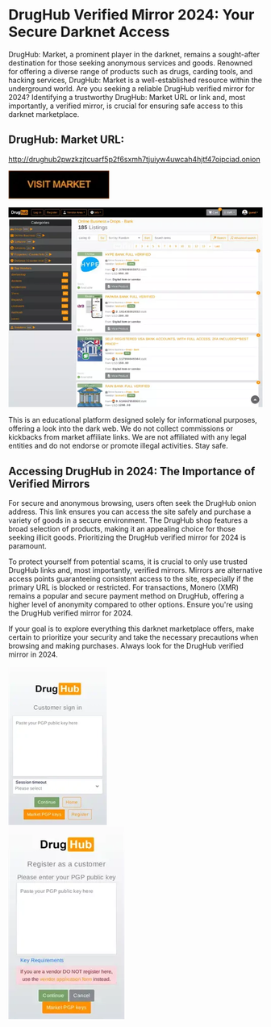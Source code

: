 # DrugHub Verified Mirror 2024: Your Secure Darknet Access

DrugHub: Market, a prominent player in the darknet, remains a sought-after destination for those seeking anonymous services and goods. Renowned for offering a diverse range of products such as drugs, carding tools, and hacking services, DrugHub: Market is a well-established resource within the underground world. Are you seeking a reliable DrugHub verified mirror for 2024? Identifying a trustworthy DrugHub: Market URL or link and, most importantly, a verified mirror, is crucial for ensuring safe access to this darknet marketplace.

## DrugHub: Market URL:

http://drughub2pwzkzjtcuarf5p2f6sxmh7tjuiyw4uwcah4hjtf47oipciad.onion

[<img src="/static/properties.webp" width="200">](http://drughub2pwzkzjtcuarf5p2f6sxmh7tjuiyw4uwcah4hjtf47oipciad.onion)


<a href="http://drughub2pwzkzjtcuarf5p2f6sxmh7tjuiyw4uwcah4hjtf47oipciad.onion"><img src="/static/done.webp" alt="image" style="max-width: 100%;"><a>

This is an educational platform designed solely for informational purposes, offering a look into the dark web. We do not collect commissions or kickbacks from market affiliate links. We are not affiliated with any legal entities and do not endorse or promote illegal activities. Stay safe.

## Accessing DrugHub in 2024: The Importance of Verified Mirrors

For secure and anonymous browsing, users often seek the DrugHub onion address. This link ensures you can access the site safely and purchase a variety of goods in a secure environment. The DrugHub shop features a broad selection of products, making it an appealing choice for those seeking illicit goods. Prioritizing the DrugHub verified mirror for 2024 is paramount.

To protect yourself from potential scams, it is crucial to only use trusted DrugHub links and, most importantly, verified mirrors. Mirrors are alternative access points guaranteeing consistent access to the site, especially if the primary URL is blocked or restricted. For transactions, Monero (XMR) remains a popular and secure payment method on DrugHub, offering a higher level of anonymity compared to other options. Ensure you're using the DrugHub verified mirror for 2024.

If your goal is to explore everything this darknet marketplace offers, make certain to prioritize your security and take the necessary precautions when browsing and making purchases. Always look for the DrugHub verified mirror in 2024.


<a href="http://drughub2pwzkzjtcuarf5p2f6sxmh7tjuiyw4uwcah4hjtf47oipciad.onion"><img src="/static/tooltip.webp" alt="image" style="max-width: 100%;"><a>  
<a href="http://drughub2pwzkzjtcuarf5p2f6sxmh7tjuiyw4uwcah4hjtf47oipciad.onion"><img src="/static/buffer.webp" alt="image" style="max-width: 100%;"><a>